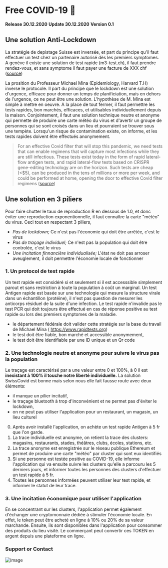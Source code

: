 

# Free COVID-19 :rocket:  
**Release 30.12.2020**
**Update 30.12.2020**
**Version 0.1**

## Une solution Anti-Lockdown

La stratégie de depistage Suisse est inversée, et part du principe qu'il faut effectuer un test chez un partenaire autorisé dès les premiers symptomes. A genève il existe une solution de test rapide (m3-test.ch), il faut prendre rendez-vous, et sans symptome il faut payer une facture de XXX chf ([source](https://www.bag.admin.ch/bag/fr/home/krankheiten/ausbrueche-epidemien-pandemien/aktuelle-ausbrueche-epidemien/novel-cov/testen.html#2051828467))

La prosition du Professeur Michael Mina (Epidemiology, Harvard T.H) inverse le protocole. Il part du principe que le lockdown est une solution d'urgence, efficace pour donner un temps de planificiation, mais en dehors de l'urgence, ce ne peut être une solution. L'hypothèse de M. Mina est simple à mettre en oeuvre. A la place de tout fermer, il faut permettre les tests rapides, bon marchés, efficaces, et utilisables individuellement depuis la maison. Conjointement, il faut une solution technique neutre et anonyme qui permette de produire une carte météo du virus et d'avertir un groupe de personnes qui se sont croisés dans un lieu et pourraient se trouver sous une tempète. Lorsqu'un risque de contamination existe, on informe, et les tests rapides doivent être effectués anonymement.

> For an effective Covid filter that will stop this pandemic, we need tests that can enable regimens that will capture most infections while they are still infectious. These tests exist today in the form of rapid lateral-flow antigen tests, and rapid lateral-flow tests based on CRISPR gene-editing technology are on the horizon. Such tests are cheap (<$5), can be produced in the tens of millions or more per week, and could be performed at home, opening the door to effective Covid filter regimens ([source](https://www.nejm.org/doi/full/10.1056/NEJMp2025631))



## Une solution en 3 piliers

Pour faire chutter le taux de reproduction R en dessous de 1.0, et donc éviter une reproduction exponentionnelle, il faut connaître la carte "météo" du virus. Ceci tout en respectant 3 piliers,
- *Pas de lockdown;* Ce n'est pas l'économie qui doit être arrêtée, c'est le virus
- *Pas de traçage individuel;* Ce n'est pas la population qui doit être controlée, c'est le virus
- *Une incitation finnancière individualisée;* L'état ne doit pas arroser aveuglement, il doit permettre l'économie locale de fonctionner


### 1. Un protocol de test rapide 
Un test rapide est considéré si et seulement si il est accesssible simplement parout et sans restriction à toute la population à coût un marginal. Un test Antigen rapide est basée sur une technologie qui mesure la structure virale dans un échantillon (protéine), il n'est pas question de mesurer les anticorps résiduel de la suite d'une infection. Le test rapide n'invalide pas le test PCR qui doit toujours être effectué en cas de réponse positive au test rapide ou lors des premiers symptomes de la maladie.

- le département fédérale doit valider cette stratégie sur la base du travail de Michael Mina ( https://www.rapidtests.org)
- le test doit être fiable, bon marché et accessible anonymement,
- le test doit être identifiable par une ID unique et un Qr code

### 2. Une technologie neutre et anonyme pour suivre le virus pas la population

Le traçage est caractérisé par a une valeur entre 0 et 100%, à 0 il est **inexistant à 100% il touche notre liberté individuelle.**
La solution SwissCovid est bonne mais selon nous elle fait fausse route avec deux éléments: 

- il manque un pilier incitatif,
- le traçage bluetooth à trop d'inconvénient et ne permet pas d'éviter le lockdown,
- on ne peut pas utiliser l'application pour un restaurant, un magasin, un lieu culturel

0. Après avoir installé l'application, on achète un test rapide Antigen à 5 fr que l'on garde.
1. La trace individuelle est anonyme, on retient la trace des clusters: magasins, restaurants, stades, théâtres, clubs, écoles, stations, etc.
2. La trace anonyme est enregistrée sur le réseau publique Ethereum et permet de produire une carte "météo" par cluster qui sont eux identifiés
3. Si une personne est testée positive au COVID-19, elle informe l'application qui va ensuite suivre les clusters qu'elle a parcouru les 5 derniers jours, et informer toutes les personnes des clusters d'effectuer un test rapide à 5 fr.
4. Toutes les personnes informées peuvent utiliser leur test rapide, et informer le statut de leur trace.


### 3. Une incitation économique pour utiliser l'application

En se concentrant sur les clusters, l'application permet également d'échanger une cryptomonnaie dédiée à stimuler l'économie locale. En effet, le token peut être acheté en ligne à 10% ou 20% de sa valeur marchande. Ensuite, ils sont disponibles dans l'application pour consommer des produits du lieu visité. Le commerçant peut convertir ces TOKEN en argent depuis une plateforme en ligne.


### Support or Contact



![image](https://user-images.githubusercontent.com/1422935/103349621-9ed4d000-4a9d-11eb-8e11-6330a827a553.png)
